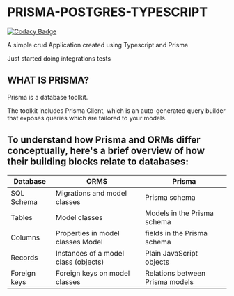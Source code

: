 # PRISMA-POSTGRES-TYPESCRIPT

[![Codacy Badge](https://api.codacy.com/project/badge/Grade/4c223b9cdac84e23990217125eedefe9)](https://app.codacy.com/manual/josphatwambugu77/PRISMA-POSTGRES-TYPESCRIPT?utm_source=github.com&utm_medium=referral&utm_content=wambugucoder/PRISMA-POSTGRES-TYPESCRIPT&utm_campaign=Badge_Grade_Settings)

A simple crud Application created using Typescript and Prisma

Just started doing integrations tests



## WHAT IS PRISMA?

Prisma is a database toolkit. 

The toolkit includes Prisma Client, which is an auto-generated query builder that exposes queries which are tailored to your models.



## To understand how Prisma and ORMs differ conceptually, here's a brief overview of how their building blocks relate to databases:


| Database	  |       ORMS |             Prisma|
| ------------- | ------------- |  ------------|
|SQL Schema | 	Migrations and model classes  |    	      Prisma schema|
|Tables	       |  Model classes	|                        Models in the Prisma schema|
|Columns   	  |Properties in model classes	Model   |         fields in the Prisma schema|
|Records	     |   Instances of a model class (objects)|	  Plain JavaScript objects|
|Foreign keys	|  Foreign keys on model classes          |	Relations between Prisma models|

